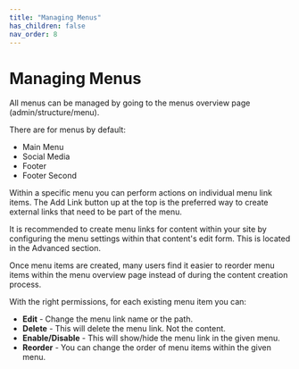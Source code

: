 ```yaml
---
title: "Managing Menus"
has_children: false
nav_order: 8
---
```


# Managing Menus

All menus can be managed by going to the menus overview page (admin/structure/menu).

There are for menus by default:

- Main Menu
- Social Media
- Footer
- Footer Second

Within a specific menu you can perform actions on individual menu link items. The Add Link button up at the top is the preferred way to create external links that need to be part of the menu.

It is recommended to create menu links for content within your site by configuring the menu settings within that content's edit form. This is located in the Advanced section.

Once menu items are created, many users find it easier to reorder menu items within the menu overview page instead of during the content creation process.

With the right permissions, for each existing menu item you can:

- **Edit** - Change the menu link name or the path.
- **Delete** - This will delete the menu link. Not the content.
- **Enable/Disable** - This will show/hide the menu link in the given menu.
- **Reorder** - You can change the order of menu items within the given menu.
